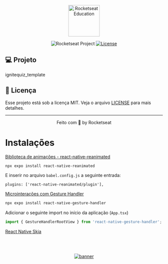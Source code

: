 <p align="center">
  <img alt="Rocketseat Education" src="https://avatars.githubusercontent.com/u/69590972?s=200&v=4" width="100px" />
</p>

<p align="center">
  <img src="https://img.shields.io/static/v1?label=Rocketseat&message=Education&color=8257e5&labelColor=202024" alt="Rocketseat Project" />
  <a href="LICENSE"><img  src="https://img.shields.io/static/v1?label=License&message=MIT&color=8257e5&labelColor=202024" alt="License"></a>
</p>


## 💻 Projeto

ignitequiz_template

## 📝 Licença

Esse projeto está sob a licença MIT. Veja o arquivo [LICENSE](LICENSE) para mais detalhes.

---

<p align="center">
  Feito com 💜 by Rocketseat
</p>


<!--START_SECTION:aulas-->

# Instalações

[Biblioteca de animações - react-native-reanimated](https://docs.expo.dev/versions/latest/sdk/reanimated/)
```bash
npx expo install react-native-reanimated
```

E inserir no arquivo `babel.config.js` a seguinte entrada:

`plugins: ['react-native-reanimated/plugin'],`




[Microinterações com Gesture Handler](https://docs.swmansion.com/react-native-gesture-handler/docs/installation)

```bash
npx expo install react-native-gesture-handler
```


Adicionar o seguinte import no início da aplicação (`App.tsx`)
```javascript
import { GestureHandlerRootView } from 'react-native-gesture-handler';
```


[React Native Skia](https://docs.expo.dev/versions/latest/sdk/skia/)


<!--END_SECTION:aulas-->


<!--START_SECTION:footer-->

<br />
<br />

<p align="center">
  <a href="https://discord.gg/rocketseat" target="_blank">
    <img align="center" src="https://storage.googleapis.com/golden-wind/comunidade/rodape.svg" alt="banner"/>
  </a>
</p>

<!--END_SECTION:footer-->




